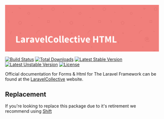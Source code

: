![LaravelCollective HTML](LaravelCollectiveHTML-banner.png)

[![Build Status](https://travis-ci.org/odhiamboatieno/laravel-html.svg)](https://travis-ci.org/odhiamboatieno/laravel-html)
[![Total Downloads](https://poser.pugx.org/odhiamboatieno/laravel-html/downloads)](https://packagist.org/packages/odhiamboatieno/laravel-html)
[![Latest Stable Version](https://poser.pugx.org/odhiamboatieno/laravel-html/v/stable.svg)](https://packagist.org/packages/odhiamboatieno/laravel-html)
[![Latest Unstable Version](https://poser.pugx.org/odhiamboatieno/laravel-html/v/unstable.svg)](https://packagist.org/packages/odhiamboatieno/laravel-html)
[![License](https://poser.pugx.org/odhiamboatieno/laravel-html/license.svg)](https://packagist.org/packages/odhiamboatieno/laravel-html)

Official documentation for Forms & Html for The Laravel Framework can be found at the [LaravelCollective](https://laravelcollective.com/docs) website.

## Replacement
If you're looking to replace this package due to it's retirement we recommend using [Shift](https://laravelshift.com/convert-laravelcollective-html-to-spatie-laravel-html)
